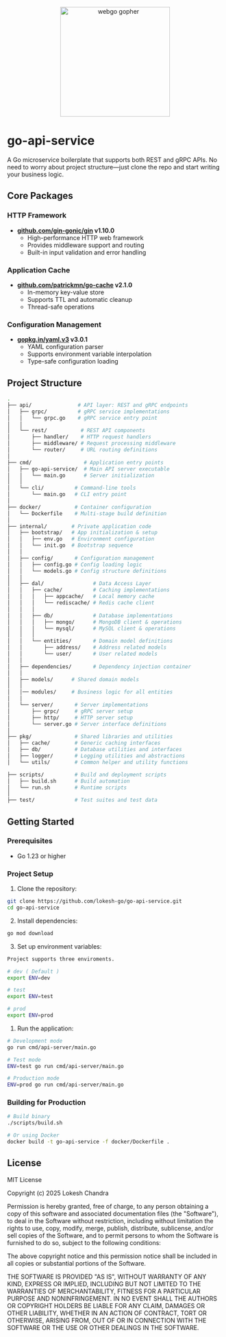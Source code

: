<p align="center"><img src="https://user-images.githubusercontent.com/1092882/60883564-20142380-a268-11e9-988a-d98fb639adc6.png" alt="webgo gopher" width="256px"/></p>

# go-api-service

A Go microservice boilerplate that supports both REST and gRPC APIs. No need to worry about project structure—just clone the repo and start writing your business logic.

## Core Packages

### HTTP Framework

- **[github.com/gin-gonic/gin](https://github.com/gin-gonic/gin) v1.10.0**
  - High-performance HTTP web framework
  - Provides middleware support and routing
  - Built-in input validation and error handling

### Application Cache

- **[github.com/patrickmn/go-cache](https://github.com/patrickmn/go-cache) v2.1.0**
  - In-memory key-value store
  - Supports TTL and automatic cleanup
  - Thread-safe operations

### Configuration Management

- **[gopkg.in/yaml.v3](https://pkg.go.dev/gopkg.in/yaml.v3) v3.0.1**
  - YAML configuration parser
  - Supports environment variable interpolation
  - Type-safe configuration loading

## Project Structure

```bash
.
├── api/               # API layer: REST and gRPC endpoints
│   ├── grpc/          # gRPC service implementations
│   │   └── grpc.go    # gRPC service entry point
│   │
│   └── rest/           # REST API components
│       ├── handler/    # HTTP request handlers
│       ├── middleware/ # Request processing middleware
│       └── router/     # URL routing definitions
│
├── cmd/                 # Application entry points
│   ├── go-api-service/  # Main API server executable
│   │   └── main.go      # Server initialization
│   │
│   └── cli/          # Command-line tools
│       └── main.go   # CLI entry point
│
├── docker/           # Container configuration
│   └── Dockerfile    # Multi-stage build definition
│
├── internal/        # Private application code
│   ├── bootstrap/   # App initialization & setup
│   │   ├── env.go   # Environment configuration
│   │   └── init.go  # Bootstrap sequence
│   │
│   ├── config/       # Configuration management
│   │   ├── config.go # Config loading logic
│   │   └── models.go # Config structure definitions
│   │
│   ├── dal/                # Data Access Layer
│   │   ├── cache/          # Caching implementations
│   │   │   ├── appcache/   # Local memory cache
│   │   │   └── rediscache/ # Redis cache client
│   │   │
│   │   ├── db/             # Database implementations
│   │   │   ├── mongo/      # MongoDB client & operations
│   │   │   └── mysql/      # MySQL client & operations
│   │   │
│   │   └── entities/       # Domain model definitions
│   │       ├── address/    # Address related models
│   │       └── user/       # User related models
│   │
│   ├── dependencies/       # Dependency injection container
│   │
│   ├── models/      # Shared domain models
│   │
│   │── modules/     # Business logic for all entities
│   │
│   └── server/       # Server implementations
│       ├── grpc/     # gRPC server setup
│       ├── http/     # HTTP server setup
│       └── server.go # Server interface definitions
│
├── pkg/              # Shared libraries and utilities
│   ├── cache/        # Generic caching interfaces
│   ├── db/           # Database utilities and interfaces
│   ├── logger/       # Logging utilities and abstractions
│   └── utils/        # Common helper and utility functions

├── scripts/          # Build and deployment scripts
│   ├── build.sh      # Build automation
│   └── run.sh        # Runtime scripts
│
├── test/             # Test suites and test data
```

## Getting Started

### Prerequisites

- Go 1.23 or higher

### Project Setup

1. Clone the repository:

```bash
git clone https://github.com/lokesh-go/go-api-service.git
cd go-api-service
```

2. Install dependencies:

```bash
go mod download
```

3. Set up environment variables:

```bash
Project supports three enviroments.

# dev ( Default )
export ENV=dev

# test
export ENV=test

# prod
export ENV=prod
```

1. Run the application:

```bash
# Development mode
go run cmd/api-server/main.go

# Test mode
ENV=test go run cmd/api-server/main.go

# Production mode
ENV=prod go run cmd/api-server/main.go
```

### Building for Production

```bash
# Build binary
./scripts/build.sh

# Or using Docker
docker build -t go-api-service -f docker/Dockerfile .
```

## License

MIT License

Copyright (c) 2025 Lokesh Chandra

Permission is hereby granted, free of charge, to any person obtaining a copy
of this software and associated documentation files (the "Software"), to deal
in the Software without restriction, including without limitation the rights
to use, copy, modify, merge, publish, distribute, sublicense, and/or sell
copies of the Software, and to permit persons to whom the Software is
furnished to do so, subject to the following conditions:

The above copyright notice and this permission notice shall be included in all
copies or substantial portions of the Software.

THE SOFTWARE IS PROVIDED "AS IS", WITHOUT WARRANTY OF ANY KIND, EXPRESS OR
IMPLIED, INCLUDING BUT NOT LIMITED TO THE WARRANTIES OF MERCHANTABILITY,
FITNESS FOR A PARTICULAR PURPOSE AND NONINFRINGEMENT. IN NO EVENT SHALL THE
AUTHORS OR COPYRIGHT HOLDERS BE LIABLE FOR ANY CLAIM, DAMAGES OR OTHER
LIABILITY, WHETHER IN AN ACTION OF CONTRACT, TORT OR OTHERWISE, ARISING FROM,
OUT OF OR IN CONNECTION WITH THE SOFTWARE OR THE USE OR OTHER DEALINGS IN THE
SOFTWARE.
